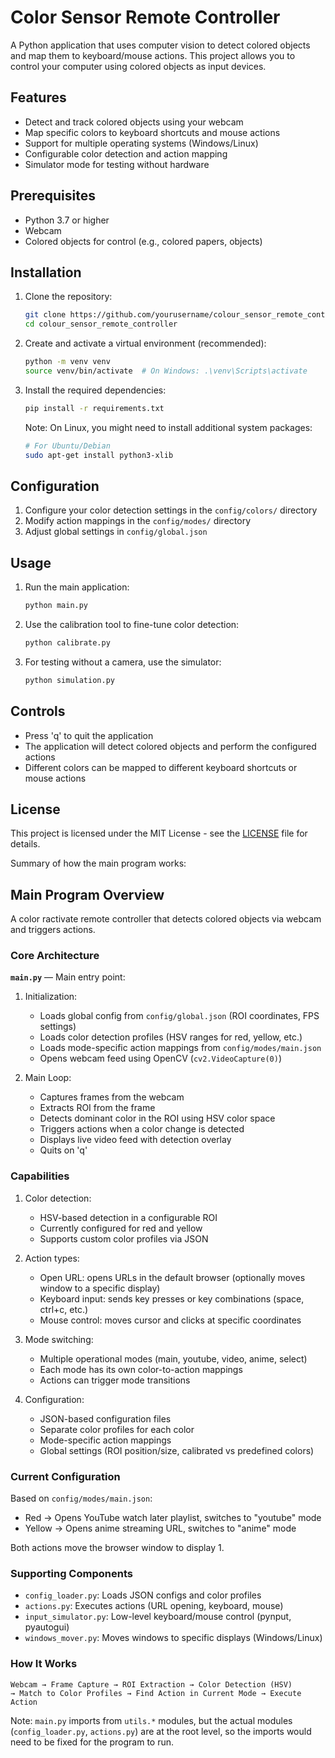 # Color Sensor Remote Controller

A Python application that uses computer vision to detect colored objects and map them to keyboard/mouse actions. This project allows you to control your computer using colored objects as input devices.

## Features

- Detect and track colored objects using your webcam
- Map specific colors to keyboard shortcuts and mouse actions
- Support for multiple operating systems (Windows/Linux)
- Configurable color detection and action mapping
- Simulator mode for testing without hardware

## Prerequisites

- Python 3.7 or higher
- Webcam
- Colored objects for control (e.g., colored papers, objects)

## Installation

1. Clone the repository:
   ```bash
   git clone https://github.com/yourusername/colour_sensor_remote_controller.git
   cd colour_sensor_remote_controller
   ```

2. Create and activate a virtual environment (recommended):
   ```bash
   python -m venv venv
   source venv/bin/activate  # On Windows: .\venv\Scripts\activate
   ```

3. Install the required dependencies:
   ```bash
   pip install -r requirements.txt
   ```

   Note: On Linux, you might need to install additional system packages:
   ```bash
   # For Ubuntu/Debian
   sudo apt-get install python3-xlib
   ```

## Configuration

1. Configure your color detection settings in the `config/colors/` directory
2. Modify action mappings in the `config/modes/` directory
3. Adjust global settings in `config/global.json`

## Usage

1. Run the main application:
   ```bash
   python main.py
   ```

2. Use the calibration tool to fine-tune color detection:
   ```bash
   python calibrate.py
   ```

3. For testing without a camera, use the simulator:
   ```bash
   python simulation.py
   ```

## Controls

- Press 'q' to quit the application
- The application will detect colored objects and perform the configured actions
- Different colors can be mapped to different keyboard shortcuts or mouse actions

## License

This project is licensed under the MIT License - see the [LICENSE](LICENSE) file for details.

Summary of how the main program works:

## Main Program Overview

A color ractivate remote controller that detects colored objects via webcam and triggers actions.

### Core Architecture

**`main.py`** — Main entry point:

1. Initialization:
   - Loads global config from `config/global.json` (ROI coordinates, FPS settings)
   - Loads color detection profiles (HSV ranges for red, yellow, etc.)
   - Loads mode-specific action mappings from `config/modes/main.json`
   - Opens webcam feed using OpenCV (`cv2.VideoCapture(0)`)

2. Main Loop:
   - Captures frames from the webcam
   - Extracts ROI from the frame
   - Detects dominant color in the ROI using HSV color space
   - Triggers actions when a color change is detected
   - Displays live video feed with detection overlay
   - Quits on 'q'

### Capabilities

1. Color detection:
   - HSV-based detection in a configurable ROI
   - Currently configured for red and yellow
   - Supports custom color profiles via JSON

2. Action types:
   - Open URL: opens URLs in the default browser (optionally moves window to a specific display)
   - Keyboard input: sends key presses or key combinations (space, ctrl+c, etc.)
   - Mouse control: moves cursor and clicks at specific coordinates

3. Mode switching:
   - Multiple operational modes (main, youtube, video, anime, select)
   - Each mode has its own color-to-action mappings
   - Actions can trigger mode transitions

4. Configuration:
   - JSON-based configuration files
   - Separate color profiles for each color
   - Mode-specific action mappings
   - Global settings (ROI position/size, calibrated vs predefined colors)

### Current Configuration

Based on `config/modes/main.json`:
- Red → Opens YouTube watch later playlist, switches to "youtube" mode
- Yellow → Opens anime streaming URL, switches to "anime" mode

Both actions move the browser window to display 1.

### Supporting Components

- `config_loader.py`: Loads JSON configs and color profiles
- `actions.py`: Executes actions (URL opening, keyboard, mouse)
- `input_simulator.py`: Low-level keyboard/mouse control (pynput, pyautogui)
- `windows_mover.py`: Moves windows to specific displays (Windows/Linux)

### How It Works

```
Webcam → Frame Capture → ROI Extraction → Color Detection (HSV) 
→ Match to Color Profiles → Find Action in Current Mode → Execute Action
```

Note: `main.py` imports from `utils.*` modules, but the actual modules (`config_loader.py`, `actions.py`) are at the root level, so the imports would need to be fixed for the program to run.